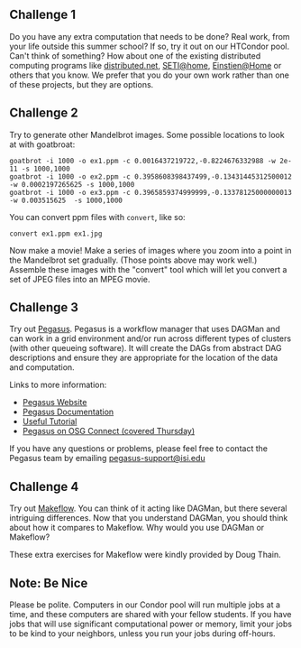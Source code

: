 Challenge 1
-----------

Do you have any extra computation that needs to be done? Real work, from your life outside this summer school? If so, try it out on our HTCondor pool. Can't think of something? How about one of the existing distributed computing programs like [distributed.net](http://www.distributed.net), [SETI@home](http://setiathome.ssl.berkeley.edu/), [Einstien@Home](http://www.einsteinathome.org/) or others that you know. We prefer that you do your own work rather than one of these projects, but they are options.

Challenge 2
-----------

Try to generate other Mandelbrot images. Some possible locations to look at with goatbroat:

``` console
goatbrot -i 1000 -o ex1.ppm -c 0.0016437219722,-0.8224676332988 -w 2e-11 -s 1000,1000
goatbrot -i 1000 -o ex2.ppm -c 0.3958608398437499,-0.13431445312500012 -w 0.0002197265625 -s 1000,1000
goatbrot -i 1000 -o ex3.ppm -c 0.3965859374999999,-0.13378125000000013 -w 0.003515625  -s 1000,1000
```

You can convert ppm files with `convert`, like so:

``` console
convert ex1.ppm ex1.jpg
```

Now make a movie! Make a series of images where you zoom into a point in the Mandelbrot set gradually. (Those points above may work well.) Assemble these images with the "convert" tool which will let you convert a set of JPEG files into an MPEG movie.

Challenge 3
-----------

Try out [Pegasus](OSGSS2012ExtraPegasus). Pegasus is a workflow manager that uses DAGMan and can work in a grid environment and/or run across different types of clusters (with other queueing software). It will create the DAGs from abstract DAG descriptions and ensure they are appropriate for the location of the data and computation.

Links to more information:

-   [Pegasus Website](http://pegasus.isi.edu)
-   [Pegasus Documentation](http://pegasus.isi.edu/wms/docs/4.0/)
-   [Useful Tutorial](https://github.com/OSGConnect/tutorial-pegasus)
-   [Pegasus on OSG Connect (covered Thursday)](https://pegasus.isi.edu/documentation/tutorial.php)

If you have any questions or problems, please feel free to contact the Pegasus team by emailing <pegasus-support@isi.edu>

Challenge 4
-----------

Try out [Makeflow](OSGSS2012ExtraMakeflow). You can think of it acting like DAGMan, but there several intriguing differences. Now that you understand DAGMan, you should think about how it compares to Makeflow. Why would you use DAGMan or Makeflow?

These extra exercises for Makeflow were kindly provided by Doug Thain.

Note: Be Nice
-------------

Please be polite. Computers in our Condor pool will run multiple jobs at a time, and these computers are shared with your fellow students. If you have jobs that will use significant computational power or memory, limit your jobs to be kind to your neighbors, unless you run your jobs during off-hours.

